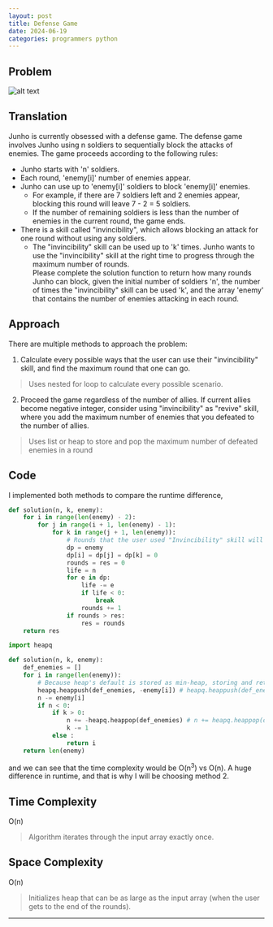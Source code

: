 ```yaml
---
layout: post
title: Defense Game
date: 2024-06-19
categories: programmers python
---
```


## Problem
![alt text](/blog/public/img/DefenseGame.png)

## Translation
Junho is currently obsessed with a defense game. The defense game involves Junho using n soldiers to sequentially block the attacks of enemies. The game proceeds according to the following rules:

- Junho starts with 'n' soldiers.
- Each round, 'enemy[i]' number of enemies appear.
- Junho can use up to 'enemy[i]' soldiers to block 'enemy[i]' enemies.
    - For example, if there are 7 soldiers left and 2 enemies appear, blocking this round will leave 7 - 2 = 5 soldiers.
    - If the number of remaining soldiers is less than the number of enemies in the current round, the game ends.
- There is a skill called "invincibility", which allows blocking an attack for one round without using any soldiers.
    - The "invincibility" skill can be used up to 'k' times.
Junho wants to use the "invincibility" skill at the right time to progress through the maximum number of rounds.<br>
Please complete the solution function to return how many rounds Junho can block, given the initial number of soldiers 'n', the number of times the "invincibility" skill can be used 'k', and the array 'enemy' that contains the number of enemies attacking in each round.

## Approach
There are multiple methods to approach the problem:<br>

1. Calculate every possible ways that the user can use their "invincibility" skill, and find the maximum round that one can go.
> Uses nested for loop to calculate every possible scenario.

2. Proceed the game regardless of the number of allies. If current allies become negative integer, consider using "invincibility" as "revive" skill, where you add the maximum number of enemies that you defeated to the number of allies.
> Uses list or heap to store and pop the maximum number of defeated enemies in a round

## Code
I implemented both methods to compare the runtime difference,

```python
def solution(n, k, enemy):
    for i in range(len(enemy) - 2):
        for j in range(i + 1, len(enemy) - 1):
            for k in range(j + 1, len(enemy)):
                # Rounds that the user used "Invincibility" skill will turn the number of enemies to 0
                dp = enemy
                dp[i] = dp[j] = dp[k] = 0
                rounds = res = 0
                life = n
                for e in dp:
                    life -= e
                    if life < 0:
                        break
                    rounds += 1
                if rounds > res:
                    res = rounds
    return res
```

```python
import heapq

def solution(n, k, enemy):
    def_enemies = []
    for i in range(len(enemy)):
        # Because heap's default is stored as min-heap, storing and returning the integer as negative will find the max
        heapq.heappush(def_enemies, -enemy[i]) # heapq.heappush(def_enemies, (-enemy[i], enemy[i]))
        n -= enemy[i]
        if n < 0:
            if k > 0:
                n += -heapq.heappop(def_enemies) # n += heapq.heappop(def_enemies)[1]
                k -= 1
            else :
                return i
    return len(enemy)
```
and we can see that the time complexity would be O(n<sup>3</sup>) vs O(n). A huge difference in runtime, and that is why I will be choosing method 2.

## Time Complexity
O(n)
> Algorithm iterates through the input array exactly once.
## Space Complexity
O(n)
> Initializes heap that can be as large as the input array (when the user gets to the end of the rounds).

---